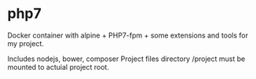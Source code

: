 # php7

Docker container with alpine + PHP7-fpm + some extensions and tools for my project.

Includes nodejs, bower, composer
Project files directory /project must be mounted to actuial project root.